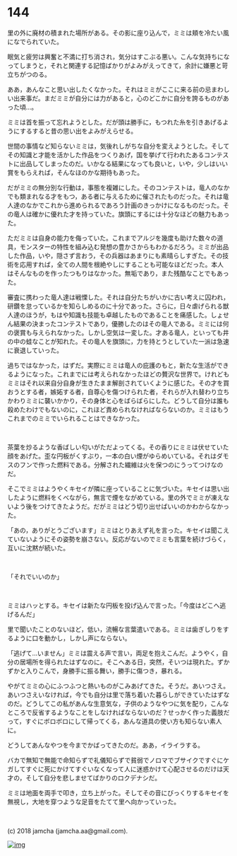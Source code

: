 # 144

里の外に廃材の積まれた場所がある。その影に座り込んで，ミミは頬を冷たい風になでられていた。  

眠気と疲労は興奮と不満に打ち消され，気分はすこぶる悪い。こんな気持ちになってしまうと，それと関連する記憶ばかりがよみがえってきて，余計に嫌悪と苛立ちがつのる。  

ああ，あんなこと思い出したくなかった。それはミミがここに来る前の忌まわしい出来事だ。まだミミが自分には力があると，心のどこかに自分を誇るものがあった頃…。  

ミミは首を振って忘れようとした。だが頭は勝手に，もつれた糸を引きあげるようにするすると昔の思い出をよみがえらせる。  

世間の事情など知らないミミは，気後れしがちな自分を変えようとした。そしてその知識と才能を活かした作品をつくりあげ，国を挙げて行われたあるコンテストに出品してしまったのだ。いかなる結果になっても良いと，いや，少しはいい賞をもらえれば，そんなほのかな期待もあった。  

だがミミの無分別な行動は，事態を複雑にした。そのコンテストは，竜人のなかでも類まれなる才をもつ，ある者に与えるために催されたものだった。それは竜人達のなかでこれから進められるであろう計画のきっかけになるものだった。その竜人は確かに優れた才を持っていた。旗頭にするには十分なほどの魅力もあった。  

ただミミは自身の能力を侮っていた。これまでアルジを幾度も助けた数々の道具，モンスターの特性を組み込む発想の豊かさからもわかるだろう。ミミが出品した作品，いや，隠さず言おう，その兵器はあまりにも素晴らしすぎた。その技術を応用すれば，全ての人間を根絶やしにすることも可能なほどだった。本人はそんなものを作ったつもりはなかった。無垢であり，また残酷なことでもあった。  

審査に携わった竜人達は戦慄した。それは自分たちがいかに古い考えに囚われ，研鑽を怠っているかを知らしめるのに十分であった。さらに，日々虐げられる獣人達のほうが，もはや知識も技能も卓越したものであることを痛感した。しょせん結果の決まったコンテストであり，優勝したのはその竜人である。ミミには何の褒賞も与えられなかった。しかし空気は一変した。才ある竜人，といっても井の中の蛙なことが知れた。その竜人を旗頭に，力を持とうとしていた一派は急速に衰退していった。  

過ちではなかった，はずだ。実際にミミは竜人の庇護のもと，新たな生活ができるようになった。これまでには考えられなかったほどの贅沢な世界で。けれどもミミはそれ以来自分自身が生きたまま解剖されていくように感じた。その才を買おうとする者，嫉妬する者，自尊心を傷つけられた者，それらが入れ替わり立ちかわりミミに襲いかかり，その身体と心をばらばらにした。どうして自分は誰も殺めたわけでもないのに，これほど責められなければならないのか。ミミはもうこれまでのミミでいられることはできなかった。  

<br>  

茶葉を炒るような香ばしい匂いがただよってくる。その香りにミミは伏せていた顔をあげた。歪な円板がくすぶり，一本の白い煙がゆらめいている。それはダモスのフンで作った燃料である。分解された繊維は火を保つのにうってつけなのだ。  

そこでミミはようやくキセイが隣に座っていることに気づいた。キセイは思い出したように燃料をくべながら，無言で煙をながめている。里の外でミミが凍えないよう後をつけてきたようだ。だがミミはどう切り出せばいいのかわからなかった。  

「あの，ありがとうございます」ミミはとりあえず礼を言った。キセイは聞こえていないようにその姿勢を崩さない。反応がないのでミミも言葉を続けづらく，互いに沈黙が続いた。  

<br>  

「それでいいのか」  

<br>  

ミミはハッとする。キセイは新たな円板を投げ込んで言った。「今度はどこへ逃げるんだ」  

里で聞いたことのないほど，低い，流暢な言葉遣いである。ミミは歯ぎしりをするように口を動かし，しかし声にならない。  

「逃げて…いません」ミミは震える声で言い，両足を抱えこんだ。ようやく，自分の居場所を得られたはずなのに。そこへある日，突然，そいつは現れた。ずかずかと入りこんで，身勝手に振る舞い，勝手に傷つき，暴れる。  

やがてミミの心にふつふつと熱いものがこみあげてきた。そうだ。あいつさえ。あいつさえいなければ，今でも自分は里で落ち着いた暮らしができていたはずなのだ。どうしてこの私があんな生意気な，子供のようなやつに気を配り，こんなところで反省するようなことをしなければならないのだ？せっかく作った義肢だって，すぐにボロボロにして帰ってくる，あんな道具の使い方も知らない素人に。  

どうしてあんなやつを今までかばってきたのだ。ああ，イライラする。  

バカで無知で無能で命知らずで礼儀知らずで貧弱でノロマでブサイクですぐにケガしてすぐに死にかけてすぐいなくなって人に迷惑かけて心配させるのだけは天才の，そして自分を悲しませてばかりのロクデナシだ。  

ミミは地面を両手で叩き，立ち上がった。そしてその音にびっくりするキセイを無視し，大地を穿つような足音をたてて里へ向かっていった。  

<br>  
<br>  
(c) 2018 jamcha (jamcha.aa@gmail.com).  

[![img](http://i.creativecommons.org/l/by-nc-sa/4.0/88x31.png)](http://creativecommons.org/licenses/by-nc-sa/4.0/deed)